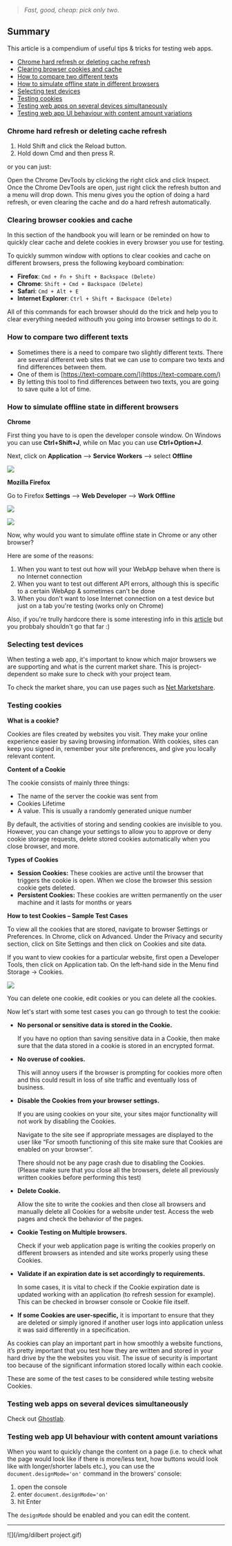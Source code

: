 > *Fast, good, cheap: pick only two.*

## Summary

This article is a compendium of useful tips & tricks for testing web apps.

- <a href=#chrome-hard-refresh-or-deleting-cache-refresh>Chrome hard refresh or deleting cache refresh</a>
- <a href=#clearing-browser-cookies-and-cache>Clearing browser cookies and cache</a>
- <a href=#how-to-compare-two-different-texts>How to compare two different texts</a>
- <a href=#how-to-simulate-offline-state-in-different-browsers>How to simulate offline state in different browsers</a>
- <a href=#selecting-test-devices>Selecting test devices</a>
- <a href=#testing-cookies>Testing cookies</a>
- <a href=#testing-web-apps-on-several-devices-simultaneously>Testing web apps on several devices simultaneously</a>
- <a href=#testing-web-app-ui-behaviour-with-content-amount-variations>Testing web app UI behaviour with content amount variations</a>

### Chrome hard refresh or deleting cache refresh

1. Hold Shift and click the Reload button.
2. Hold down Cmd and then press R.

or you can just:

Open the Chrome DevTools by clicking the right click and click Inspect. Once the Chrome DevTools are open, just right click the refresh button and a menu will drop down. This menu gives you the option of doing a hard refresh, or even clearing the cache and do a hard refresh automatically.

### Clearing browser cookies and cache

In this section of the handbook you will learn or be reminded on how to quickly clear cache and delete cookies in every browser you use for testing.

To quickly summon window with options to clear cookies and cache on different browsers, press the following keyboard combination: 

- **Firefox**: `Cmd + Fn + Shift + Backspace (Delete)`
- **Chrome**: `Shift + Cmd + Backspace (Delete)`
- **Safari**: `Cmd + Alt + E`
- **Internet Explorer**: `Ctrl + Shift + Backspace (Delete)`

All of this commands for each browser should do the trick and help you to clear everything needed withouth you going into browser settings to do it.

### How to compare two different texts

- Sometimes there is a need to compare two slightly different texts. There are several different web sites that we can use to compare two texts and find differences between them. 
- One of them is [https://text-compare.com/](https://text-compare.com/) 
- By letting this tool to find differences between two texts, you are going to save quite a lot of time. 

### How to simulate offline state in different browsers

**Chrome**

First thing you have to is open the developer console window. On Windows you can use **Ctrl+Shift+J**, while on Mac you can use **Ctrl+Option+J**.

Next, click on **Application** --> **Service Workers** --> select **Offline**

![](/img/Offline_mode.png)

**Mozilla Firefox**

Go to Firefox **Settings** --> **Web Developer** --> **Work Offline** 

![](/img/firefox_1.png)

![](/img/firefox_2_3_4.png)

Now, why would you want to simulate offline state in Chrome or any other browser? 

Here are some of the reasons:

1. When you want to test out how will your WebApp behave when there is no Internet connection
2. When you want to test out different API errors, although this is specific to a certain WebApp & sometimes can't be done
3. When you don't want to lose Internet connection on a test device but just on a tab you're testing (works only on Chrome)

Also, if you're trully hardcore there is some interesting info in this [article](https://www.creativebloq.com/how-to/make-your-app-work-offline-with-service-workers) but you probbaly shouldn't go that far :)

### Selecting test devices

When testing a web app, it's important to know which major browsers we are supporting and what is the current market share. This is project-dependent so make sure to check with your project team.

To check the market share, you can use pages such as [Net Marketshare](https://netmarketshare.com/browser-market-share.aspx).

### Testing cookies

**What is a cookie?**

Cookies are files created by websites you visit. They make your online experience easier by saving browsing information. With cookies, sites can keep you signed in, remember your site preferences, and give you locally relevant content.

**Content of a Cookie**

The cookie consists of mainly three things:

* The name of the server the cookie was sent from
* Cookies Lifetime
* A value. This is usually a randomly generated unique number

By default, the activities of storing and sending cookies are invisible to you. However, you can change your settings to allow you to approve or deny cookie storage requests, delete stored cookies automatically when you close browser, and more.

**Types of Cookies**

- **Session Cookies:** These cookies are active until the browser that triggers the cookie is open. When we close the browser this session cookie gets deleted.
- **Persistent Cookies:** These cookies are written permanently on the user machine and it lasts for months or years
 
**How to test Cookies – Sample Test Cases**

To view all the cookies that are stored, navigate to browser Settings or Preferences. In Chrome, click on Advanced. Under the Privacy and security section, click on Site Settings and then click on Cookies and site data.

If you want to view cookies for a particular website, first open a Developer Tools, then click on Application tab. On the left-hand side in the Menu find Storage -> Cookies. 

![](/img/Cookies.png)

You can delete one cookie, edit cookies or you can delete all the cookies.

Now let's start with some test cases you can go through to test the cookie:

- **No personal or sensitive data is stored in the Cookie.**

	If you have no option than saving sensitive data in a Cookie, then make sure that the data stored in a cookie is stored in an encrypted format.
 
- **No overuse of cookies.** 

	This will annoy users if the browser is prompting for cookies more often and this could result in loss of site traffic and eventually loss of business.

- **Disable the Cookies from your browser settings.**

	If you are using cookies on your site, your sites major functionality will not work by disabling the Cookies.
 
 	Navigate to the site see if appropriate messages are displayed to the user like “For smooth functioning of this site make sure that Cookies are enabled on your browser”.
 
 	There should not be any page crash due to disabling the Cookies. (Please make sure that you close all the browsers, delete all previously written cookies before performing this test)
 
- **Delete Cookie.**

	Allow the site to write the cookies and then close all browsers and manually delete all Cookies for a website under test. Access the web pages and check the behavior of the pages.

- **Cookie Testing on Multiple browsers.**

	Check if your web application page is writing the cookies properly on different browsers as intended and site works properly using these Cookies.
 
- **Validate if an expiration date is set accordingly to requirements.** 

	In some cases, it is vital to check if the Cookie expiration date is updated working with an application (to refresh session for example). This can be checked in browser console or Cookie file itself.
 
- **If some Cookies are user-specific,** it is important to ensure that they are deleted or simply ignored if another user logs into application unless it was said differently in a specification.

As cookies can play an important part in how smoothly a website functions, it’s pretty important that you test how they are written and stored in your hard drive by the the websites you visit. The issue of security is important too because of the significant information stored locally within each cookie.

These are some of the test cases to be considered while testing website Cookies.

### Testing web apps on several devices simultaneously
Check out [Ghostlab](https://www.vanamco.com/ghostlab/).

### Testing web app UI behaviour with content amount variations
When you want to quickly change the content on a page (i.e. to check what the page would look like if there is more/less text, how buttons would look like with longer/shorter labels etc.), you can use the `document.designMode='on'` command in the browers' console:

1. open the console
2. enter `document.designMode='on'`
3. hit Enter

The `designMode` should be enabled and you can edit the content.

---

![](/img/dilbert project.gif)
